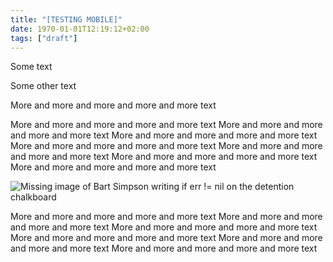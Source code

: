 ```yaml
---
title: "[TESTING MOBILE]"
date: 1970-01-01T12:19:12+02:00
tags: ["draft"]
---
```


Some text

Some other text

More and more and more and more and more text

More and more and more and more and more text More and more and more and more and more text More and more and more and more and more text More and more and more and more and more text More and more and more and more and more text More and more and more and more and more text More and more and more and more and more text

![Missing image of Bart Simpson writing if err != nil on the detention chalkboard](http://awalterschulze.github.io/blog/monads-for-goprogrammers/bartiferr.png "if err != nil")

More and more and more and more and more text More and more and more and more and more text More and more and more and more and more text More and more and more and more and more text More and more and more and more and more text More and more and more and more and more text

